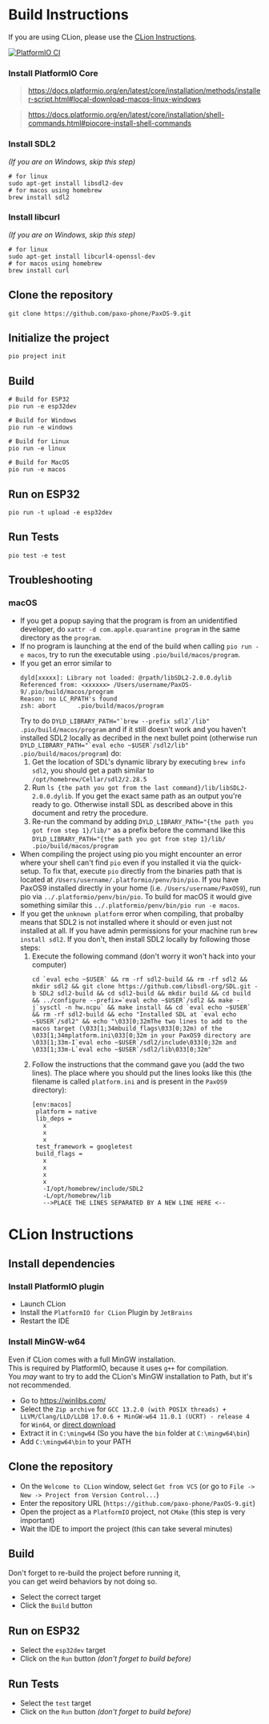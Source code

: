 # Build Instructions

If you are using CLion, please use the [CLion Instructions](#clion-instructions).

[![PlatformIO CI](https://github.com/paxo-phone/PaxOS-9/actions/workflows/platformio-ci.yml/badge.svg)](https://github.com/paxo-phone/PaxOS-9/actions/workflows/platformio-ci.yml)

### Install PlatformIO Core

> https://docs.platformio.org/en/latest/core/installation/methods/installer-script.html#local-download-macos-linux-windows

> https://docs.platformio.org/en/latest/core/installation/shell-commands.html#piocore-install-shell-commands

### Install SDL2

_(If you are on Windows, skip this step)_


```shell
# for linux
sudo apt-get install libsdl2-dev
# for macos using homebrew
brew install sdl2
```

### Install libcurl

_(If you are on Windows, skip this step)_


```shell
# for linux
sudo apt-get install libcurl4-openssl-dev
# for macos using homebrew
brew install curl
```

## Clone the repository

```shell
git clone https://github.com/paxo-phone/PaxOS-9.git
```

## Initialize the project

```shell
pio project init
```

## Build

```shell
# Build for ESP32
pio run -e esp32dev

# Build for Windows
pio run -e windows

# Build for Linux
pio run -e linux

# Build for MacOS
pio run -e macos
```

## Run on ESP32

```shell
pio run -t upload -e esp32dev
```

## Run Tests

```shell
pio test -e test
```

## Troubleshooting

### macOS
- If you get a popup saying that the program is from an unidentified developer, do `xattr -d com.apple.quarantine program` in the same directory as the `program`.
- If no program is launching at the end of the build when calling `pio run -e macos`, try to run the executable using `.pio/build/macos/program`.
- If you get an error similar to
  ```
  dyld[xxxxx]: Library not loaded: @rpath/libSDL2-2.0.0.dylib
  Referenced from: <xxxxxx> /Users/username/PaxOS-9/.pio/build/macos/program
  Reason: no LC_RPATH's found
  zsh: abort      .pio/build/macos/program
  ```
  Try to do ```DYLD_LIBRARY_PATH="`brew --prefix sdl2`/lib" .pio/build/macos/program``` and if it still doesn't work and you haven't installed SDL2 locally as decribed in the next bullet point (otherwise run ```DYLD_LIBRARY_PATH="`eval echo ~$USER`/sdl2/lib" .pio/build/macos/program```) do:
  1. Get the location of SDL's dynamic library by executing `brew info sdl2`, you should get a path similar to `/opt/homebrew/Cellar/sdl2/2.28.5`
  2. Run `ls {the path you got from the last command}/lib/libSDL2-2.0.0.dylib`. If you get the exact same path as an output you're ready to go. Otherwise install SDL as described above in this document and retry the procedure.
  3. Re-run the command by adding `DYLD_LIBRARY_PATH="{the path you got from step 1}/lib/"` as a prefix before the command like this `DYLD_LIBRARY_PATH="{the path you got from step 1}/lib/ .pio/build/macos/program`
- When compiling the project using pio you might encounter an error where your shell can't find `pio` even if you installed it via the quick-setup. To fix that, execute `pio` directly from the binaries path that is located at `/Users/username/.platformio/penv/bin/pio`. If you have PaxOS9 installed directly in your home (i.e. `/Users/username/PaxOS9`), run pio via `../.platformio/penv/bin/pio`. To build for macOS it would give something similar this `../.platformio/penv/bin/pio run -e macos`.
- If you get the `unknown platform` error when compiling, that probalby means that SDL2 is not installed where it should or even just not installed at all. If you have admin permissions for your machine run `brew install sdl2`. If you don't, then install SDL2 locally by following those steps:
  1. Execute the following command (don't worry it won't hack into your computer)
     ```
     cd `eval echo ~$USER` && rm -rf sdl2-build && rm -rf sdl2 && mkdir sdl2 && git clone https://github.com/libsdl-org/SDL.git -b SDL2 sdl2-build && cd sdl2-build && mkdir build && cd build && ../configure --prefix=`eval echo ~$USER`/sdl2 && make -j`sysctl -n hw.ncpu` && make install && cd `eval echo ~$USER` && rm -rf sdl2-build && echo "Installed SDL at `eval echo ~$USER`/sdl2" && echo "\033[0;32mThe two lines to add to the macos target (\033[1;34mbuild_flags\033[0;32m) of the \033[1;34mplatform.ini\033[0;32m in your PaxOS9 directory are \033[1;33m-I`eval echo ~$USER`/sdl2/include\033[0;32m and \033[1;33m-L`eval echo ~$USER`/sdl2/lib\033[0;32m"
     ```
  2. Follow the instructions that the command gave you (add the two lines). The place where you should put the lines looks like this (the filename is called `platform.ini` and is present in the `PaxOS9` directory):
     ```
     [env:macos]
      platform = native
      lib_deps = 
      	x
      	x
      	x
      test_framework = googletest
      build_flags = 
      	x
      	x
      	x
      	x
      	-I/opt/homebrew/include/SDL2
      	-L/opt/homebrew/lib
      	-->PLACE THE LINES SEPARATED BY A NEW LINE HERE <--
     ```

# CLion Instructions

## Install dependencies

### Install PlatformIO plugin

* Launch CLion
* Install the ``PlatformIO for CLion`` Plugin by ``JetBrains``
* Restart the IDE

### Install MinGW-w64

Even if CLion comes with a full MinGW installation.\
This is required by PlatformIO, because it uses ``g++`` for compilation.\
You _may_ want to try to add the CLion's MinGW installation to Path, but it's not recommended.

* Go to https://winlibs.com/
* Select the ``Zip archive`` for ``GCC 13.2.0 (with POSIX threads) + LLVM/Clang/LLD/LLDB 17.0.6 + MinGW-w64 11.0.1 (UCRT) - release 4`` for ``Win64``, or [direct download](https://github.com/brechtsanders/winlibs_mingw/releases/download/13.2.0posix-17.0.6-11.0.1-ucrt-r4/winlibs-x86_64-posix-seh-gcc-13.2.0-llvm-17.0.6-mingw-w64ucrt-11.0.1-r4.zip)
* Extract it in ``C:\mingw64`` (So you have the ``bin`` folder at ``C:\mingw64\bin``)
* Add ``C:\mingw64\bin`` to your PATH

## Clone the repository

* On the ``Welcome to CLion`` window, select ``Get from VCS`` (or go to ``File -> New -> Project from Version Control...``)
* Enter the repository URL (``https://github.com/paxo-phone/PaxOS-9.git``)
* Open the project as a ``PlatformIO`` project, not ``CMake`` (this step is very important)
* Wait the IDE to import the project (this can take several minutes)

## Build

Don't forget to re-build the project before running it,\
you can get weird behaviors by not doing so.

* Select the correct target
* Click the ``Build`` button

## Run on ESP32

* Select the ``esp32dev`` target
* Click on the ``Run`` button _(don't forget to build before)_

## Run Tests

* Select the ``test`` target
* Click on the ``Run`` button _(don't forget to build before)_
